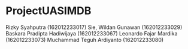 # ProjectUASIMDB
Rizky Syahputra (162012233017)
Sie, Wildan Gunawan (162012233029)
Baskara Pradipta Hadiwijaya (162012233067)
Leonardo Fajar Mardika (162012233073)
Muchammad Teguh Ardiyanto (162012233080)

